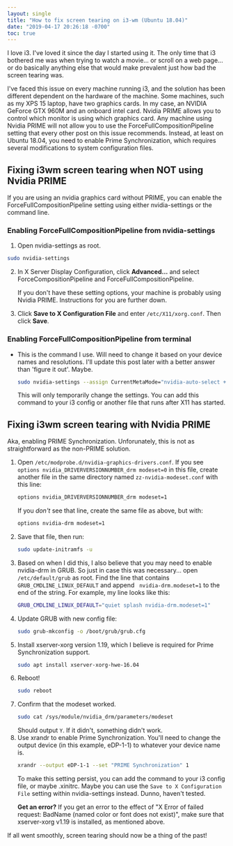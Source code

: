 ```yaml
---
layout: single
title: "How to fix screen tearing on i3-wm (Ubuntu 18.04)"
date: "2019-04-17 20:26:18 -0700"
toc: true
---
```


I love i3. I've loved it since the day I started using it. The only time that i3 bothered me was when trying to watch a movie... or scroll on a web page... or do basically anything else that would make prevalent just how bad the screen tearing was.

I've faced this issue on every machine running i3, and the solution has been different dependent on the hardware of the machine.  Some machines, such as my XPS 15 laptop, have two graphics cards. In my case, an NVIDIA GeForce GTX 960M and an onboard intel card. Nvidia PRIME allows you to control which monitor is using which graphics card. Any machine using Nvidia PRIME will not allow you to use the ForceFullCompositionPipeline setting that every other post on this issue recommends. Instead, at least on Ubuntu 18.04, you need to enable Prime Synchronization, which requires several modifications to system configuration files.

## Fixing i3wm screen tearing when NOT using Nvidia PRIME
If you are using an nvidia graphics card without PRIME, you can enable the ForceFullCompositionPipeline setting using either nvidia-settings or the command line.

### Enabling ForceFullCompositionPipeline from nvidia-settings
1. Open nvidia-settings as root.
```sh
sudo nvidia-settings
```
2. In X Server Display Configuration, click **Advanced...** and select ForceCompositionPipeline and ForceFullCompositionPipeline.
    <p class='notice--warning'>If you don't have these setting options, your machine is probably using Nvidia PRIME. Instructions for you are further down.</p>

3. Click **Save to X Configuration File** and enter `/etc/X11/xorg.conf`. Then click **Save**.

### Enabling ForceFullCompositionPipeline from terminal
* This is the command I use. Will need to change it based on your device names and resolutions. I'll update this post later with a better answer than 'figure it out'. Maybe.
	```sh
	sudo nvidia-settings --assign CurrentMetaMode="nvidia-auto-select +0+0 { ForceFullCompositionPipeline = On }, HDMI-1-1: nvidia-auto-select +3840+0 {ForceCompositionPipeline=On}"
	```
	This will only temporarily change the settings. You can add this command to your i3 config or another file that runs after X11 has started.

## Fixing i3wm screen tearing with Nvidia PRIME
Aka, enabling PRIME Synchronization. Unforunately, this is not as straightforward as the non-PRIME solution.
1. Open `/etc/modprobe.d/nvidia-graphics-drivers.conf`. If you see `options nvidia_DRIVERVERSIONNUMBER_drm modeset=0` in this file, create another file in the same directory named `zz-nvidia-modeset.conf` with this line:
	```sh
	options nvidia_DRIVERVERSIONNUMBER_drm modeset=1
	```
	If you *don't* see that line, create the same file as above, but with:
	```sh
	options nvidia-drm modeset=1
	```
2. Save that file, then run:
	```sh
	sudo update-initramfs -u
	```
3. Based on when I did this, I also believe that you may need to enable nvidia-drm in GRUB. So just in case this was necessary... open `/etc/default/grub` as root. Find the line that contains `GRUB_CMDLINE_LINUX_DEFAULT` and append ` nvidia-drm.modeset=1` to the end of the string. For example, my line looks like this:
	```sh
	GRUB_CMDLINE_LINUX_DEFAULT="quiet splash nvidia-drm.modeset=1"
	```
4. Update GRUB with new config file:
	```sh
	sudo grub-mkconfig -o /boot/grub/grub.cfg
	```
1. Install xserver-xorg version 1.19, which I believe is required for Prime Synchronization support.
	```sh
	sudo apt install xserver-xorg-hwe-16.04
	```
5. Reboot!
	```sh
	sudo reboot
	```
1. Confirm that the modeset worked.
	```sh
	sudo cat /sys/module/nvidia_drm/parameters/modeset
	```
	Should output `Y`. If it didn't, something didn't work.
7. Use xrandr to enable Prime Synchronization. You'll need to change the output device (in this example, eDP-1-1) to whatever your device name is. 
	```sh
	xrandr --output eDP-1-1 --set "PRIME Synchronization" 1
	```
	To make this setting persist, you can add the command to your i3 config file, or maybe .xinitrc. Maybe you can use the `Save to X Configuration File` setting within nvidia-settings instead. Dunno, haven't tested.
	<p class='notice--warning'><b>Get an error?</b> If you get an error to the effect of "X Error of failed request:  BadName (named color or font does not exist)", make sure that xserver-xorg v1.19 is installed, as mentioned above.</p>

If all went smoothly, screen tearing should now be a thing of the past!
